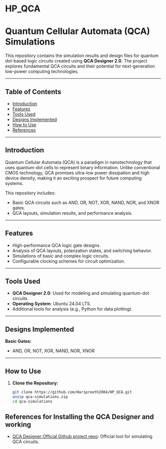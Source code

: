 # HP_QCA
# Quantum Cellular Automata (QCA) Simulations

This repository contains the simulation results and design files for quantum dot-based logic circuits created using **QCA Designer 2.0**. The project explores fundamental QCA circuits and their potential for next-generation low-power computing technologies.

---

## Table of Contents
- [Introduction](#introduction)
- [Features](#features)
- [Tools Used](#tools-used)
- [Designs Implemented](#designs-implemented)
- [How to Use](#how-to-use)
- [References](#references)

---

## Introduction
Quantum Cellular Automata (QCA) is a paradigm in nanotechnology that uses quantum-dot cells to represent binary information. Unlike conventional CMOS technology, QCA promises ultra-low power dissipation and high device density, making it an exciting prospect for future computing systems.

This repository includes:
- Basic QCA circuits such as AND, OR, NOT, XOR, NAND, NOR, and XNOR gates.
- QCA layouts, simulation results, and performance analysis.

---

## Features
- High-performance QCA logic gate designs.
- Analysis of QCA layouts, polarization states, and switching behavior.
- Simulations of basic and complex logic circuits.
- Configurable clocking schemes for circuit optimization.

---

## Tools Used
- **QCA Designer 2.0**: Used for modeling and simulating quantum-dot circuits.
- **Operating System**: Ubuntu 24.04 LTS.
- Additional tools for analysis (e.g., Python for data plotting).

---

## Designs Implemented
**Basic Gates:**
   - AND, OR, NOT, XOR, NAND, NOR, XNOR

---

## How to Use
1. **Clone the Repository:**
   ```bash
   git clone https://github.com/Haripreeth2004/HP_QCA.git
   unzip qca-simulations.zip
   cd qca-simulations


## References for Installing the QCA Designer and working
- [QCA Designer Official Github project repo](https://github.com/FSillT/QCADesigner-E): Official tool for simulating QCA circuits.


